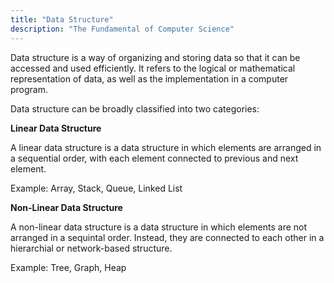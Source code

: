 ```yaml
---
title: "Data Structure"
description: "The Fundamental of Computer Science"
---
```


Data structure is a way of organizing and storing data so that it can be accessed and used efficiently. It refers to the logical or mathematical representation of data, as well as the implementation in a computer program.

Data structure can be broadly classified into two categories:

**Linear Data Structure**

A linear data structure is a data structure in which elements are arranged in a sequential order, with each element connected to previous and next element.

Example: Array, Stack, Queue, Linked List

**Non-Linear Data Structure**

A non-linear data structure is a data structure in which elements are not arranged in a sequintal order. Instead, they are connected to each other in a hierarchial or network-based structure.

Example: Tree, Graph, Heap